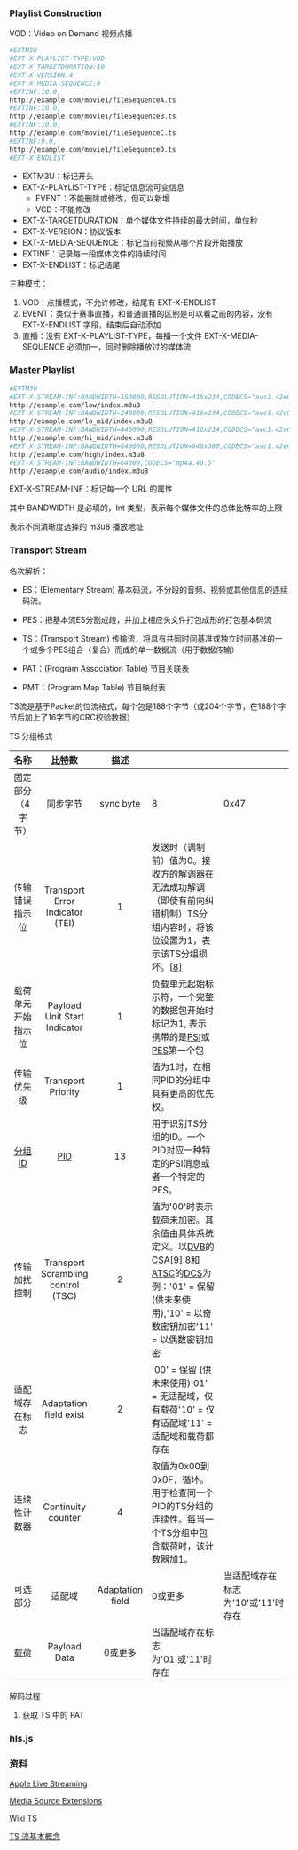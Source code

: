 ### Playlist Construction

VOD：Video on Demand 视频点播

```sh
#EXTM3U
#EXT-X-PLAYLIST-TYPE:VOD
#EXT-X-TARGETDURATION:10
#EXT-X-VERSION:4
#EXT-X-MEDIA-SEQUENCE:0
#EXTINF:10.0,
http://example.com/movie1/fileSequenceA.ts
#EXTINF:10.0,
http://example.com/movie1/fileSequenceB.ts
#EXTINF:10.0,
http://example.com/movie1/fileSequenceC.ts
#EXTINF:9.0,
http://example.com/movie1/fileSequenceD.ts
#EXT-X-ENDLIST
```

- EXTM3U：标记开头
- EXT-X-PLAYLIST-TYPE：标记信息流可变信息
  - EVENT：不能删除或修改，但可以新增
  - VCD：不能修改
- EXT-X-TARGETDURATION：单个媒体文件持续的最大时间，单位秒
- EXT-X-VERSION：协议版本
- EXT-X-MEDIA-SEQUENCE：标记当前视频从哪个片段开始播放
- EXTINF：记录每一段媒体文件的持续时间
- EXT-X-ENDLIST：标记结尾

三种模式：

1. VOD：点播模式，不允许修改，结尾有 EXT-X-ENDLIST
2. EVENT：类似于赛事直播，和普通直播的区别是可以看之前的内容，没有 EXT-X-ENDLIST 字段，结束后自动添加
3. 直播：没有 EXT-X-PLAYLIST-TYPE，每播一个文件 EXT-X-MEDIA-SEQUENCE 必须加一，同时删除播放过的媒体流



### Master Playlist

```sh
#EXTM3U
#EXT-X-STREAM-INF:BANDWIDTH=150000,RESOLUTION=416x234,CODECS="avc1.42e00a,mp4a.40.2"
http://example.com/low/index.m3u8
#EXT-X-STREAM-INF:BANDWIDTH=240000,RESOLUTION=416x234,CODECS="avc1.42e00a,mp4a.40.2"
http://example.com/lo_mid/index.m3u8
#EXT-X-STREAM-INF:BANDWIDTH=440000,RESOLUTION=416x234,CODECS="avc1.42e00a,mp4a.40.2"
http://example.com/hi_mid/index.m3u8
#EXT-X-STREAM-INF:BANDWIDTH=640000,RESOLUTION=640x360,CODECS="avc1.42e00a,mp4a.40.2"
http://example.com/high/index.m3u8
#EXT-X-STREAM-INF:BANDWIDTH=64000,CODECS="mp4a.40.5"
http://example.com/audio/index.m3u8
```

EXT-X-STREAM-INF：标记每一个 URL 的属性

其中 BANDWIDTH 是必填的，Int 类型，表示每个媒体文件的总体比特率的上限

表示不同清晰度选择的 m3u8 播放地址



### Transport Stream

名次解析：

- ES：(Elementary Stream) 基本码流，不分段的音频、视频或其他信息的连续码流。

- PES：把基本流ES分割成段，并加上相应头文件打包成形的打包基本码流
- TS：(Transport Stream) 传输流，将具有共同时间基准或独立时间基准的一个或多个PES组合（复合）而成的单一数据流（用于数据传输）

- PAT：(Program Association Table) 节目关联表
- PMT：(Program Map Table) 节目映射表

TS流是基于Packet的位流格式，每个包是188个字节（或204个字节，在188个字节后加上了16字节的CRC校验数据）



TS 分组格式

|                         名称                         |   [比特](https://zh.wikipedia.org/wiki/位元)数    |       描述       |                                                              |                                    |
| :--------------------------------------------------: | :-----------------------------------------------: | :--------------: | ------------------------------------------------------------ | ---------------------------------- |
|                  固定部分 （4字节）                  |                     同步字节                      |    sync byte     | 8                                                            | 0x47                               |
|                    传输错误指示位                    |          Transport Error Indicator (TEI)          |        1         | 发送时（调制前）值为0。接收方的解调器在无法成功解调（即使有前向纠错机制）TS分组内容时，将该位设置为1，表示该TS分组损坏。[[8\]](https://zh.wikipedia.org/wiki/MPEG2-TS#cite_note-Coolstf-10) |                                    |
|                  载荷单元开始指示位                  |           Payload Unit Start Indicator            |        1         | 负载单元起始标示符，一个完整的数据包开始时标记为1, 表示携带的是[PSI](https://zh.wikipedia.org/wiki/节目专用信息)或[PES](https://zh.wikipedia.org/w/index.php?title=Packetized_Elementary_Stream&action=edit&redlink=1)第一个包 |                                    |
|                      传输优先级                      |                Transport Priority                 |        1         | 值为1时，在相同PID的分组中具有更高的优先权。                 |                                    |
| [分组ID](https://zh.wikipedia.org/wiki/MPEG2-TS#PID) | [PID](https://zh.wikipedia.org/wiki/MPEG2-TS#PID) |        13        | 用于识别TS分组的ID。一个PID对应一种特定的PSI消息或者一个特定的PES。 |                                    |
|                     传输加扰控制                     |        Transport Scrambling control (TSC)         |        2         | 值为'00'时表示载荷未加密。其余值由具体系统定义。以[DVB](https://zh.wikipedia.org/wiki/DVB)的[CSA](https://zh.wikipedia.org/w/index.php?title=通用扰码算法&action=edit&redlink=1)[[9\]](https://zh.wikipedia.org/wiki/MPEG2-TS#cite_note-ETSI_TS_100289-11):8和[ATSC](https://zh.wikipedia.org/wiki/ATSC)的[DCS](https://zh.wikipedia.org/wiki/数据加密标准)为例：'01' = 保留 (供未来使用),'10' = 以奇数密钥加密'11' = 以偶数密钥加密 |                                    |
|                    适配域存在标志                    |              Adaptation field exist               |        2         | '00' = 保留 (供未来使用)'01' = 无适配域，仅有载荷'10' = 仅有适配域'11' = 适配域和载荷都存在 |                                    |
|                     连续性计数器                     |                Continuity counter                 |        4         | 取值为0x00到0x0F，循环。用于检查同一个PID的TS分组的连续性。每当一个TS分组中包含载荷时，该计数器加1。 |                                    |
|                       可选部分                       |                      适配域                       | Adaptation field | 0或更多                                                      | 当适配域存在标志为'10'或'11'时存在 |
| [载荷](https://zh.wikipedia.org/wiki/负载_(计算机))  |                   Payload Data                    |     0或更多      | 当适配域存在标志为'01'或'11'时存在                           |                                    |



解码过程

1. 获取 TS 中的 PAT



### hls.js



### 资料

[Apple Live Streaming](https://developer.apple.com/documentation/http_live_streaming)

[Media Source Extensions](https://developers.google.com/web/fundamentals/media/mse/basics)

[Wiki TS](https://zh.wikipedia.org/wiki/MPEG2-TS)

[TS 流基本概念](cnblogs.com/jiayayao/p/6832614.html)
